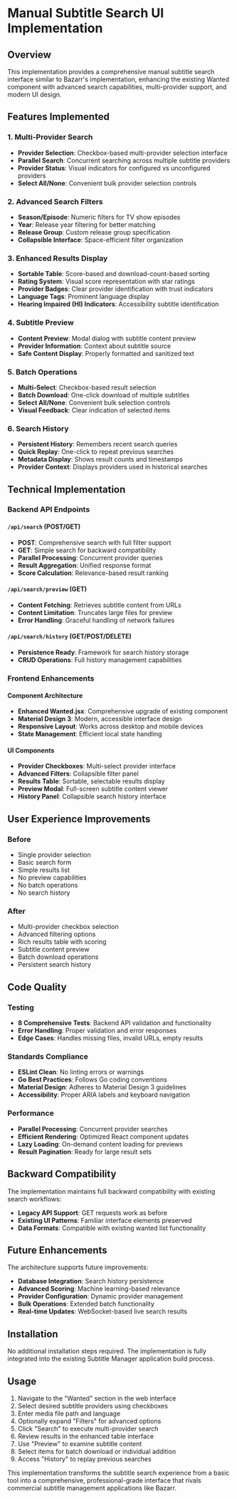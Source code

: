 # Manual Subtitle Search UI Implementation

## Overview

This implementation provides a comprehensive manual subtitle search interface
similar to Bazarr's implementation, enhancing the existing Wanted component with
advanced search capabilities, multi-provider support, and modern UI design.

## Features Implemented

### 1. Multi-Provider Search

- **Provider Selection**: Checkbox-based multi-provider selection interface
- **Parallel Search**: Concurrent searching across multiple subtitle providers
- **Provider Status**: Visual indicators for configured vs unconfigured
  providers
- **Select All/None**: Convenient bulk provider selection controls

### 2. Advanced Search Filters

- **Season/Episode**: Numeric filters for TV show episodes
- **Year**: Release year filtering for better matching
- **Release Group**: Custom release group specification
- **Collapsible Interface**: Space-efficient filter organization

### 3. Enhanced Results Display

- **Sortable Table**: Score-based and download-count-based sorting
- **Rating System**: Visual score representation with star ratings
- **Provider Badges**: Clear provider identification with trust indicators
- **Language Tags**: Prominent language display
- **Hearing Impaired (HI) Indicators**: Accessibility subtitle identification

### 4. Subtitle Preview

- **Content Preview**: Modal dialog with subtitle content preview
- **Provider Information**: Context about subtitle source
- **Safe Content Display**: Properly formatted and sanitized text

### 5. Batch Operations

- **Multi-Select**: Checkbox-based result selection
- **Batch Download**: One-click download of multiple subtitles
- **Select All/None**: Convenient bulk selection controls
- **Visual Feedback**: Clear indication of selected items

### 6. Search History

- **Persistent History**: Remembers recent search queries
- **Quick Replay**: One-click to repeat previous searches
- **Metadata Display**: Shows result counts and timestamps
- **Provider Context**: Displays providers used in historical searches

## Technical Implementation

### Backend API Endpoints

#### `/api/search` (POST/GET)

- **POST**: Comprehensive search with full filter support
- **GET**: Simple search for backward compatibility
- **Parallel Processing**: Concurrent provider queries
- **Result Aggregation**: Unified response format
- **Score Calculation**: Relevance-based result ranking

#### `/api/search/preview` (GET)

- **Content Fetching**: Retrieves subtitle content from URLs
- **Content Limitation**: Truncates large files for preview
- **Error Handling**: Graceful handling of network failures

#### `/api/search/history` (GET/POST/DELETE)

- **Persistence Ready**: Framework for search history storage
- **CRUD Operations**: Full history management capabilities

### Frontend Enhancements

#### Component Architecture

- **Enhanced Wanted.jsx**: Comprehensive upgrade of existing component
- **Material Design 3**: Modern, accessible interface design
- **Responsive Layout**: Works across desktop and mobile devices
- **State Management**: Efficient local state handling

#### UI Components

- **Provider Checkboxes**: Multi-select provider interface
- **Advanced Filters**: Collapsible filter panel
- **Results Table**: Sortable, selectable results display
- **Preview Modal**: Full-screen subtitle content viewer
- **History Panel**: Collapsible search history interface

## User Experience Improvements

### Before

- Single provider selection
- Basic search form
- Simple results list
- No preview capabilities
- No batch operations
- No search history

### After

- Multi-provider checkbox selection
- Advanced filtering options
- Rich results table with scoring
- Subtitle content preview
- Batch download operations
- Persistent search history

## Code Quality

### Testing

- **8 Comprehensive Tests**: Backend API validation and functionality
- **Error Handling**: Proper validation and error responses
- **Edge Cases**: Handles missing files, invalid URLs, empty results

### Standards Compliance

- **ESLint Clean**: No linting errors or warnings
- **Go Best Practices**: Follows Go coding conventions
- **Material Design**: Adheres to Material Design 3 guidelines
- **Accessibility**: Proper ARIA labels and keyboard navigation

### Performance

- **Parallel Processing**: Concurrent provider searches
- **Efficient Rendering**: Optimized React component updates
- **Lazy Loading**: On-demand content loading for previews
- **Result Pagination**: Ready for large result sets

## Backward Compatibility

The implementation maintains full backward compatibility with existing search
workflows:

- **Legacy API Support**: GET requests work as before
- **Existing UI Patterns**: Familiar interface elements preserved
- **Data Formats**: Compatible with existing wanted list functionality

## Future Enhancements

The architecture supports future improvements:

- **Database Integration**: Search history persistence
- **Advanced Scoring**: Machine learning-based relevance
- **Provider Configuration**: Dynamic provider management
- **Bulk Operations**: Extended batch functionality
- **Real-time Updates**: WebSocket-based live search results

## Installation

No additional installation steps required. The implementation is fully
integrated into the existing Subtitle Manager application build process.

## Usage

1. Navigate to the "Wanted" section in the web interface
2. Select desired subtitle providers using checkboxes
3. Enter media file path and language
4. Optionally expand "Filters" for advanced options
5. Click "Search" to execute multi-provider search
6. Review results in the enhanced table interface
7. Use "Preview" to examine subtitle content
8. Select items for batch download or individual addition
9. Access "History" to replay previous searches

This implementation transforms the subtitle search experience from a basic tool
into a comprehensive, professional-grade interface that rivals commercial
subtitle management applications like Bazarr.
